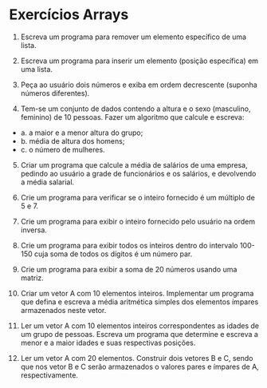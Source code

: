 # Exercícios Arrays

1. Escreva um programa para remover um elemento específico de uma lista. 

2. Escreva um programa para inserir um elemento (posição específica) em uma lista. 

3. Peça ao usuário dois números e exiba em ordem decrescente (suponha números diferentes).

4. Tem-se um conjunto de dados contendo a altura e o sexo (masculino, feminino) de 10 pessoas. Fazer um algoritmo que calcule e escreva:
  - a. a maior e a menor altura do grupo;
  - b. média de altura dos homens;
  - c. o número de mulheres.

5. Criar um programa que calcule a média de salários de uma empresa, pedindo ao usuário a grade de funcionários e os salários, e devolvendo a média salarial.

6. Crie um programa para verificar se o inteiro fornecido é um múltiplo de 5 e 7.

7. Crie um programa para exibir o inteiro fornecido pelo usuário na ordem inversa.

8. Crie um programa para exibir todos os inteiros dentro do intervalo 100-150 cuja soma de todos os dígitos é um número par.

9. Crie um programa para exibir a soma de 20 números usando uma matriz.

10. Criar um vetor A com 10 elementos inteiros. Implementar um programa que defina e escreva a média aritmética simples dos elementos ímpares armazenados neste vetor.

11. Ler um vetor A com 10 elementos inteiros correspondentes as idades de um grupo de pessoas. Escreva um programa que determine e escreva a menor e a maior idades e suas respectivas posições.

12. Ler um vetor A com 20 elementos. Construir dois vetores B e C, sendo que nos vetor B e C serão armazenados o valores pares e ímpares de A, respectivamente.
